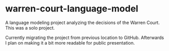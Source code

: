 # warren-court-language-model
A language modeling project analyzing the decisions of the Warren Court. This was a solo project.

Currently migrating the project from previous location to GitHub. Afterwards I plan on making it a bit more readable for public presentation.
